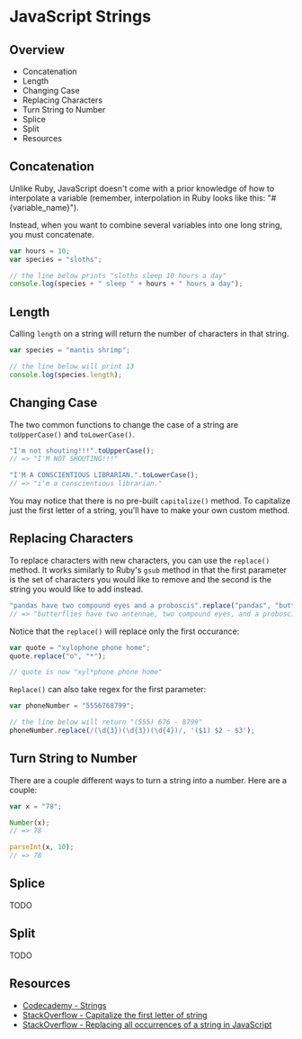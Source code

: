 # JavaScript Strings

## Overview

* Concatenation
* Length
* Changing Case
* Replacing Characters
* Turn String to Number
* Splice
* Split
* Resources

## Concatenation

Unlike Ruby, JavaScript doesn't come with a prior knowledge of how to interpolate a variable (remember, interpolation in Ruby looks like this: "#{variable_name}"). 

Instead, when you want to combine several variables into one long string, you must concatenate.

```javascript
var hours = 10;
var species = "sloths";

// the line below prints "sloths sleep 10 hours a day"
console.log(species + " sleep " + hours + " hours a day");
```

## Length

Calling `length` on a string will return the number of characters in that string.

```javascript
var species = "mantis shrimp";

// the line below will print 13
console.log(species.length);
```

## Changing Case

The two common functions to change the case of a string are `toUpperCase()`  and `toLowerCase()`.

```javascript
"I'm not shouting!!!".toUpperCase();
// => "I'M NOT SHOUTING!!!"

"I'M A CONSCIENTIOUS LIBRARIAN.".toLowerCase();
// => "i'm a conscientious librarian."
```
You may notice that there is no pre-built `capitalize()` method. To capitalize just the first letter of a string, you'll have to make your own custom method.

## Replacing Characters

To replace characters with new characters, you can use the `replace()` method. It works similarly to Ruby's `gsub` method in that the first parameter is the set of characters you would like to remove and the second is the string you would like to add instead.

```javascript
"pandas have two compound eyes and a proboscis".replace("pandas", "butterflies");
// => "butterflies have two antennae, two compound eyes, and a proboscis"
```

Notice that the `replace()` will replace only the first occurance:

```javascript
var quote = "xylophone phone home";
quote.replace("o", "*");

// quote is now "xyl*phone phone home"
```

`Replace()` can also take regex for the first parameter:

```javascript
var phoneNumber = "5556768799";

// the line below will return "(555) 676 - 8799"
phoneNumber.replace(/(\d{3})(\d{3})(\d{4})/, '($1) $2 - $3');
```

## Turn String to Number

There are a couple different ways to turn a string into a number. Here are a couple:

```javascript
var x = "78";

Number(x);
// => 78

parseInt(x, 10);
// => 78
```

## Splice

TODO

## Split

TODO

## Resources

* [Codecademy -  Strings](http://www.codecademy.com/glossary/javascript/strings)
* [StackOverflow - Capitalize the first letter of string](http://stackoverflow.com/a/1026087/2890716)
* [StackOverflow - Replacing all occurrences of a string in JavaScript](http://stackoverflow.com/a/1144788/2890716)

